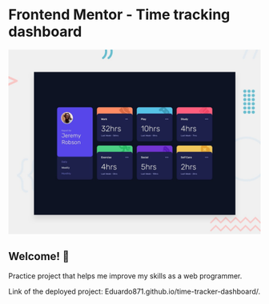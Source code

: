 # Frontend Mentor - Time tracking dashboard

![Design preview for the Time tracking dashboard coding challenge](./design/desktop-preview.jpg)

## Welcome! 👋

Practice project that helps me improve my skills as a web programmer. 

Link of the deployed project: Eduardo871.github.io/time-tracker-dashboard/.
